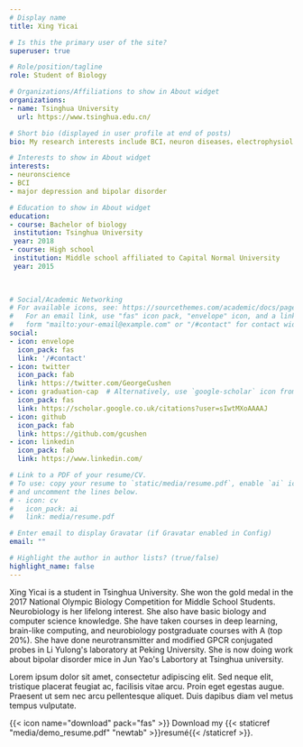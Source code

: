 ```yaml
---
# Display name
title: Xing Yicai

# Is this the primary user of the site?
superuser: true

# Role/position/tagline
role: Student of Biology

# Organizations/Affiliations to show in About widget
organizations:
- name: Tsinghua University
  url: https://www.tsinghua.edu.cn/

# Short bio (displayed in user profile at end of posts)
bio: My research interests include BCI，neuron diseases，electrophysiology.

# Interests to show in About widget
interests:
- neuronscience
- BCI
- major depression and bipolar disorder

# Education to show in About widget
education:
- course: Bachelor of biology
 institution: Tsinghua University
 year: 2018 
- course: High school
 institution: Middle school affiliated to Capital Normal University
 year: 2015
    
  

# Social/Academic Networking
# For available icons, see: https://sourcethemes.com/academic/docs/page-builder/#icons
#   For an email link, use "fas" icon pack, "envelope" icon, and a link in the
#   form "mailto:your-email@example.com" or "/#contact" for contact widget.
social:
- icon: envelope
  icon_pack: fas
  link: '/#contact'
- icon: twitter
  icon_pack: fab
  link: https://twitter.com/GeorgeCushen
- icon: graduation-cap  # Alternatively, use `google-scholar` icon from `ai` icon pack
  icon_pack: fas
  link: https://scholar.google.co.uk/citations?user=sIwtMXoAAAAJ
- icon: github
  icon_pack: fab
  link: https://github.com/gcushen
- icon: linkedin
  icon_pack: fab
  link: https://www.linkedin.com/

# Link to a PDF of your resume/CV.
# To use: copy your resume to `static/media/resume.pdf`, enable `ai` icons in `params.toml`, 
# and uncomment the lines below.
# - icon: cv
#   icon_pack: ai
#   link: media/resume.pdf

# Enter email to display Gravatar (if Gravatar enabled in Config)
email: ""

# Highlight the author in author lists? (true/false)
highlight_name: false
---
```


Xing Yicai is a student in Tsinghua University. She won the gold medal in the 2017 National Olympic Biology Competition for Middle School Students. Neurobiology is her lifelong interest. She also have basic biology and computer science knowledge. She have taken courses in deep learning, brain-like computing, and neurobiology postgraduate courses with A (top 20%). She have done neurotransmitter and modified GPCR conjugated probes in Li Yulong's laboratory at Peking University. She is now doing work about bipolar disorder mice in Jun Yao's Labortory at Tsinghua university.

Lorem ipsum dolor sit amet, consectetur adipiscing elit. Sed neque elit, tristique placerat feugiat ac, facilisis vitae arcu. Proin eget egestas augue. Praesent ut sem nec arcu pellentesque aliquet. Duis dapibus diam vel metus tempus vulputate.

{{< icon name="download" pack="fas" >}} Download my {{< staticref "media/demo_resume.pdf" "newtab" >}}resumé{{< /staticref >}}.
